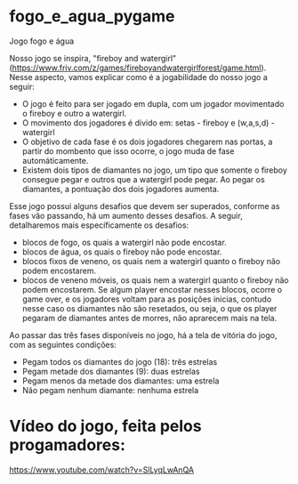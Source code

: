 # fogo_e_agua_pygame
Jogo fogo e água

Nosso jogo se inspira, "fireboy and watergirl" (https://www.friv.com/z/games/fireboyandwatergirlforest/game.html). Nesse aspecto, vamos explicar como é a jogabilidade do nosso jogo a seguir:

- O jogo é feito para ser jogado em dupla, com um jogador movimentado o fireboy e outro a watergirl.
- O movimento dos jogadores é divido em: setas - fireboy e (w,a,s,d) -  watergirl
- O objetivo de cada fase é os dois jogadores chegarem nas portas, a partir do mombento que isso ocorre, o jogo muda de fase automáticamente.
- Existem dois tipos de diamantes no jogo, um tipo que somente o fireboy consegue pegar e outros que a watergirl pode pegar. Ao pegar os diamantes, a pontuação dos dois jogadores aumenta.

Esse jogo possui alguns desafios que devem ser superados, conforme as fases vão passando, há um aumento desses desafios. A seguir, detalharemos mais específicamente os desafios:
- blocos de fogo, os quais a watergirl não pode encostar.
- blocos de água, os quais o fireboy não pode encostar.
- blocos fixos de veneno, os quais nem a watergirl quanto o fireboy não podem encostarem.
- blocos de veneno móveis, os quais nem a watergirl quanto o fireboy não podem encostarem.
Se algum player encostar nesses blocos, ocorre o game over, e os jogadores voltam para as posições inicias, contudo nesse caso os diamantes não são resetados, ou seja, o que os player pegaram de diamantes antes de morres, não aprarecem mais na tela. 

Ao passar das três fases disponíveis no jogo, há a tela de vitória do jogo, com as seguintes condições:
- Pegam todos os diamantes do jogo (18): três estrelas 
- Pegam metade dos diamantes (9): duas estrelas
- Pegam menos da metade dos diamantes: uma estrela
- Não pegam nenhum diamante: nenhuma estrela

# Vídeo do jogo, feita pelos progamadores: 
https://www.youtube.com/watch?v=SlLyqLwAnQA